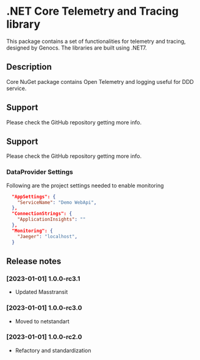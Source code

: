 # .NET Core Telemetry and Tracing library

This package contains a set of functionalities for telemetry and tracing, designed by Genocs.
The libraries are built using .NET7.


## Description

Core NuGet package contains Open Telemetry and logging useful for DDD service.

## Support

Please check the GitHub repository getting more info.


## Support

Please check the GitHub repository getting more info.


### DataProvider Settings
Following are the project settings needed to enable monitoring

``` json
  "AppSettings": {
    "ServiceName": "Demo WebApi",
  },
  "ConnectionStrings": {
    "ApplicationInsights": ""
  },
  "Monitoring": {
    "Jaeger": "localhost",
  }
```

## Release notes


### [2023-01-01] 1.0.0-rc3.1
- Updated Masstransit

### [2023-01-01] 1.0.0-rc3.0
- Moved to netstandart

### [2023-01-01] 1.0.0-rc2.0
- Refactory and standardization



